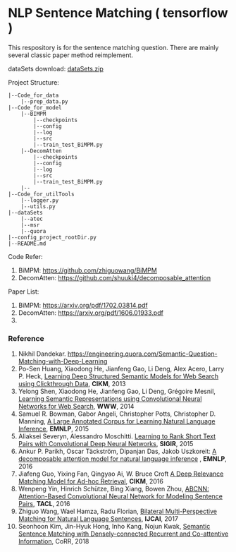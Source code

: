# NLP Sentence Matching   ( tensorflow )

This respository is for the sentence matching question. There are mainly several classic paper method reimplement.

dataSets download: [dataSets.zip](https://drive.google.com/file/d/15FTuNdF5YswRMo3USL_lT_h1hI3ylrAc/view?usp=sharing)



Project Structure:

    |--Code_for_data
        |--prep_data.py
    |--Code_for_model
        |--BIMPM
            |--checkpoints
            |--config
            |--log
            |--src
            |--train_test_BiMPM.py
        |--DecomAtten
            |--checkpoints
            |--config
            |--log
            |--src
            |--train_test_BiMPM.py
        |--
    |--Code_for_utilTools
        |--logger.py
        |--utils.py
    |--dataSets
        |--atec
        |--msr
        |--quora
    |--config_project_rootDir.py
    |--README.md




Code Refer:
1. BiMPM: https://github.com/zhiguowang/BiMPM
2. DecomAtten: https://github.com/shuuki4/decomposable_attention




Paper List:
1. BiMPM: https://arxiv.org/pdf/1702.03814.pdf
2. DecomAtten: https://arxiv.org/pdf/1606.01933.pdf
3. 







### Reference

1. Nikhil Dandekar. https://engineering.quora.com/Semantic-Question-Matching-with-Deep-Learning
2. Po-Sen Huang, Xiaodong He, Jianfeng Gao, Li Deng, Alex Acero, Larry P. Heck, [Learning Deep Structured Semantic Models for Web Search using Clickthrough Data](https://www.microsoft.com/en-us/research/wp-content/uploads/2016/02/cikm2013_DSSM_fullversion.pdf), **CIKM**, 2013
3. Yelong Shen, Xiaodong He, Jianfeng Gao, Li Deng, Grégoire Mesnil, [Learning Semantic Representations using Convolutional Neural Networks for Web Search](https://www.microsoft.com/en-us/research/wp-content/uploads/2016/02/www2014_cdssm_p07.pdf), **WWW**, 2014
4. Samuel R. Bowman, Gabor Angeli, Christopher Potts, Christopher D. Manning, [A Large Annotated Corpus for Learning Natural Language Inference](https://arxiv.org/pdf/1508.05326), **EMNLP**, 2015
5. Aliaksei Severyn, Alessandro Moschitti. [Learning to Rank Short Text Pairs with Convolutional Deep Neural Networks](http://eecs.csuohio.edu/~sschung/CIS660/RankShortTextCNNACM2015.pdf), **SIGIR**, 2015
6. Ankur P. Parikh, Oscar Täckström, Dipanjan Das, Jakob Uszkoreit: [A decomposable attention model for natural language inference](https://arxiv.org/pdf/1606.01933.pdf) , **EMNLP**, 2016
7. Jiafeng Guo, Yixing Fan, Qingyao Ai, W. Bruce Croft [A Deep Relevance Matching Model for Ad-hoc Retrieval](https://arxiv.org/pdf/1711.08611), **CIKM**, 2016
8. Wenpeng Yin, Hinrich Schütze, Bing Xiang, Bowen Zhou, [ABCNN: Attention-Based Convolutional Neural Network for Modeling Sentence Pairs](https://arxiv.org/pdf/1512.05193.pdf), **TACL**, 2016
9. Zhiguo Wang, Wael Hamza, Radu Florian, [Bilateral Multi-Perspective Matching for Natural Language Sentences](https://arxiv.org/pdf/1702.03814.pdf), **IJCAI**, 2017
10. Seonhoon Kim, Jin-Hyuk Hong, Inho Kang, Nojun Kwak, [Semantic Sentence Matching with Densely-connected Recurrent and Co-attentive Information](https://arxiv.org/pdf/1805.11360), CoRR, 2018

